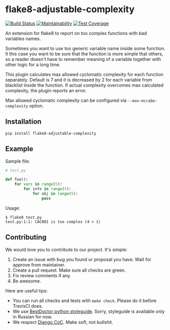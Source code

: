 # flake8-adjustable-complexity

[![Build Status](https://travis-ci.org/best-doctor/flake8-adjustable-complexity.svg?branch=master)](https://travis-ci.org/best-doctor/flake8-adjustable-complexity)
[![Maintainability](https://api.codeclimate.com/v1/badges/544649e16b4cf6645ad3/maintainability)](https://codeclimate.com/github/best-doctor/flake8-adjustable-complexity/maintainability)
[![Test Coverage](https://api.codeclimate.com/v1/badges/544649e16b4cf6645ad3/test_coverage)](https://codeclimate.com/github/best-doctor/flake8-adjustable-complexity/test_coverage)

An extension for flake8 to report on too complex functions with bad variables names.

Sometimes you want to use too generic variable name inside some function.
It this case you want to be sure that the function is more simple that
others, so a reader doesn't have to remember meaning of a variable
together with other logic for a long time.

This plugin calculates max allowed cyclomatic complexity for each function
separately. Default is 7 and it is decreased by 2 for each variable from
blacklist inside the function. If actual complexity overcomes max calculated
complexity, the plugin reports an error.

Max allowed cyclomatic complexity can be configured via
`--max-mccabe-complexity` option.

## Installation

```terminal
pip install flake8-adjustable-complexity
```

## Example

Sample file:

```python
# test.py

def foo():
    for vars in range(5):
        for info in range(5):
            for obj in range(5):
                pass
```

Usage:

```terminal
$ flake8 test.py
test.py:1:1: CAC001 is too complex (4 > 1)
```

## Contributing

We would love you to contribute to our project. It's simple:

1. Create an issue with bug you found or proposal you have.
   Wait for approve from maintainer.
1. Create a pull request. Make sure all checks are green.
1. Fix review comments if any.
1. Be awesome.

Here are useful tips:

- You can run all checks and tests with `make check`.
  Please do it before TravisCI does.
- We use [BestDoctor python styleguide](https://github.com/best-doctor/guides/blob/master/guides/python_styleguide.md).
  Sorry, styleguide is available only in Russian for now.
- We respect [Django CoC](https://www.djangoproject.com/conduct/).
  Make soft, not bullshit.
